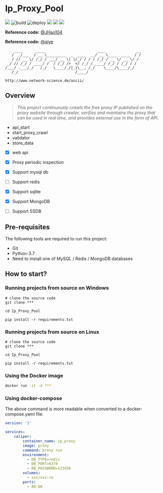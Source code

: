 # Ip_Proxy_Pool

![](https://img.shields.io/badge/Ip_Proxy_Pool-dev-brightgreen.svg)
![build](https://github.com/Python3WebSpider/ProxyPool/workflows/build/badge.svg)
![deploy](https://github.com/Python3WebSpider/ProxyPool/workflows/deploy/badge.svg)
![](https://img.shields.io/badge/python-3.7%2B-brightgreen)
[![](https://img.shields.io/badge/cnblogs-@jockming-blue.svg)](https://www.cnblogs.com/jockming/)
![](https://img.shields.io/badge/platform-Windows|Linux-lightgrey.svg)

**Reference code:** [@JHao104](http://www.spiderpy.cn/blog/)

**Reference code:** [@qiye](http://www.cnblogs.com/qiyeboy/p/5693128.html)

```
    ____      ____                        ____              __
   /  _/___  / __ \_________  _  ____  __/ __ \____  ____  / /
   / // __ \/ /_/ / ___/ __ \| |/_/ / / / /_/ / __ \/ __ \/ / 
 _/ // /_/ / ____/ /  / /_/ />  </ /_/ / ____/ /_/ / /_/ / /  
/___/ .___/_/   /_/   \____/_/|_|\__, /_/    \____/\____/_/   
   /_/                          /____/                       

http://www.network-science.de/ascii/
```


## Overview


> _This project continuously crawls the free proxy IP published on the proxy website through crawler, verifies and maintains the proxy that can be used in real time, and provides external use in the form of API._


- api_start
- start_proxy_crawl
- validator
- store_data


- [x] web api
- [x] Proxy periodic inspection
- [x] Support mysql db
- [ ] Support redis
- [x] Support sqlite
- [x] Support MongoDB
- [ ] Support SSDB


## Pre-requisites
The following tools are required to run this project:
- Git
- Python-3.7
- Need to install one of MySQL / Redis / MongoDB databases

## How to start?

### 



### Running projects from source on Windows
```shell
# clone the source code
git clone ***

cd Ip_Proxy_Pool

pip install -r requirements.txt
```

### Running projects from source on Linux
```shell
# clone the source code
git clone ***

cd Ip_Proxy_Pool

pip install -r requirements.txt
```

### Using the Docker image
```bash
docker run -it -d ***
```

### Using docker-compose
The above command is more readable when converted to a docker-compose.yaml file:
```yaml
version: '2'

services:
    caliper:
        container_name: ip_proxy
        image: proxy
        command: proxy run
        environment:
          - DB_TYPE=redis
          - DB_PORT=6379
          - DB_PASSWORD=123456
        volumes:
          - xxx/xxx:rw
        ports:
          - 80:80
```